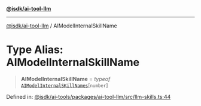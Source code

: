 [**@isdk/ai-tool-llm**](../README.md)

***

[@isdk/ai-tool-llm](../globals.md) / AIModelInternalSkillName

# Type Alias: AIModelInternalSkillName

> **AIModelInternalSkillName** = *typeof* [`AIModelInternalSKillNames`](../variables/AIModelInternalSKillNames.md)\[`number`\]

Defined in: [@isdk/ai-tools/packages/ai-tool-llm/src/llm-skills.ts:44](https://github.com/isdk/ai-tool-llm.js/blob/5fb2d6a1dff4fec5f518e0409c4643d47c5f9643/src/llm-skills.ts#L44)
